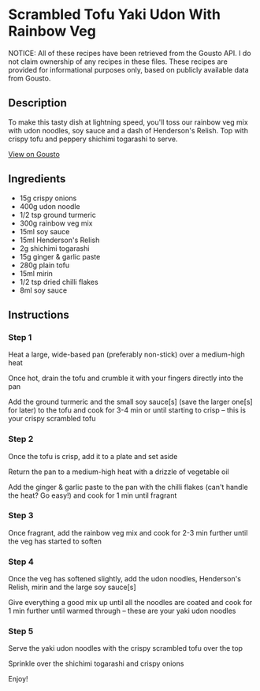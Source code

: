# Scrambled Tofu Yaki Udon With Rainbow Veg

NOTICE: All of these recipes have been retrieved from the Gousto API. I do not claim ownership of any recipes in these files. These recipes are provided for informational purposes only, based on publicly available data from Gousto.

## Description

To make this tasty dish at lightning speed, you'll toss our rainbow veg mix with udon noodles, soy sauce and a dash of Henderson's Relish. Top with crispy tofu and peppery shichimi togarashi to serve.

[View on Gousto](https://www.gousto.co.uk/recipes/cookbook/scrambled-tofu-yaki-udon-with-rainbow-veg)

## Ingredients

- 15g crispy onions
- 400g udon noodle
- 1/2 tsp ground turmeric
- 300g rainbow veg mix
- 15ml soy sauce
- 15ml Henderson's Relish
- 2g shichimi togarashi
- 15g ginger & garlic paste
- 280g plain tofu
- 15ml mirin
- 1/2 tsp dried chilli flakes
- 8ml soy sauce

## Instructions


### Step 1

Heat a large, wide-based pan (preferably non-stick) over a medium-high heat

Once hot, drain the tofu and crumble it with your fingers directly into the pan

Add the ground turmeric and the small soy sauce<span class="text-danger">[s]</span> (save the larger one<span class="text-danger">[s] </span>for later) to the tofu and cook for 3-4 min or until starting to crisp – this is your crispy scrambled tofu


### Step 2

Once the tofu is crisp, add it to a plate and set aside

Return the pan to a medium-high heat with a drizzle of vegetable oil

Add the ginger & garlic paste to the pan with the chilli flakes (can't handle the heat? Go easy!) and cook for 1 min until fragrant


### Step 3

Once fragrant, add the rainbow veg mix and cook for 2-3 min further until the veg has started to soften


### Step 4

Once the veg has softened slightly, add the udon noodles, Henderson's Relish, mirin and the large soy sauce<span class="text-danger">[s]</span>

Give everything a good mix up until all the noodles are coated and cook for 1 min further until warmed through – these are your yaki udon noodles

### Step 5

Serve the yaki udon noodles with the crispy scrambled tofu over the top

Sprinkle over the shichimi togarashi and crispy onions

Enjoy!

